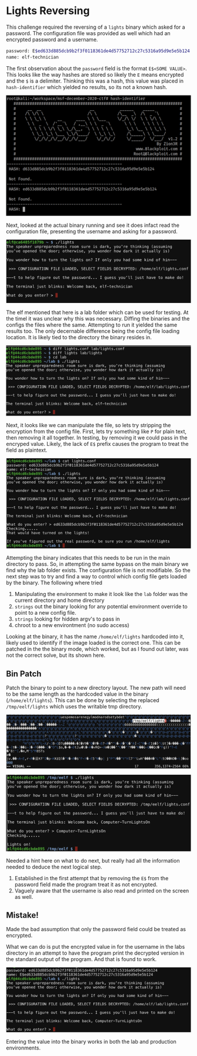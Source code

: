 # Lights Reversing
This challenge required the reversing of a `lights` binary which asked for a password. The configuration file was provided as well which had an encrypted password and a username.

```bash
password: E$ed633d885dcb9b2f3f0118361de4d57752712c27c5316a95d9e5e5b124
name: elf-technician
```
The first observation about the `password` field is the format `E$<SOME VALUE>`. This looks like the way hashes are stored so likely the `E` means encrypted and the `$` is a delimiter. Thinking this was a hash, this value was placed in `hash-identifier` which yielded no results, so its not a known hash.

![Hash Identifier](img/hash-id.png)

Next, looked at the actual binary running and see it does infact read the configuration file, presenting the username and asking for a password.

![Main Screen](img/main-screen.png)

The elf mentioned that here is a lab folder which can be used for testing. At the timel it was unclear why this was necessary. Diffing the binaries and the configs the files where the same. Attempting to run it yielded the same results too. The only decernable difference being the config file loading location. It is likely tied to the directory the binary resides in.

![Lab Folder Differences](img/labs-dir.png)

Next, it looks like we can manipulate the file, so lets try stripping the encryption from the config file. First, lets try something like `P` for plain text, then removing it all together. In testing, by removing it we could pass in the encryped value. Likely, the lack of `E$` prefix causes the program to treat the field as plaintext.

![Stripped Encryption from Password](img/strip-enc.png)

Attempting the binary indicates that this needs to be run in the main directory to pass. So, in attempting the same bypass on the main binary we find why the lab folder exists. The configuration file is not modifiable. So the next step was to try and find a way to control which config file gets loaded by the binary. The following where tried

1. Manipulating the environment to make it look like the `lab` folder was the current directory and home directory
2. `strings` out the binary looking for any potential environment override to point to a new config file.
3. `strings` looking for hidden argv's to pass in
4. chroot to a new environtment (no sudo access)

Looking at the binary, it has the name `/home/elf/lights` hardcoded into it, likely used to identify if the image loaded is the correct one. This can be patched in the the binary mode, which worked, but as I found out later, was not the correct solve, but its shown here.

## Bin Patch
Patch the binary to point to a new directory layout. The new path will need to be the same length as the hardcoded value in the binary (`/home/elf/lights`). This can be done by selecting  the replaced `/tmp/eelf/lights` which uses the writable tmp directory.

![Patching Binary with VIM](img/bin-patching.png)

![Success via the Binary Patching](img/bin-patch-ftw.png)


Needed a hint here on what to do next, but really had all the information needed to deduce the next logical step. 

1. Established in the first attempt that by removing the `E$` from the password field made the program treat it as not encrypted.
2. Vaguely aware that the username is also read and printed on the screen as well.

## Mistake!
Made the bad assumption that only the password field could be treated as encrypted.

What we can do is put the encrypted value in for the username in the labs directory in an attempt to have the program print the decrypted version in the standard output of the program. And that is found to work.

![Decrypting the Password](img/decrypt-passwd.png)

Entering the value into the binary works in both the lab and production environments.